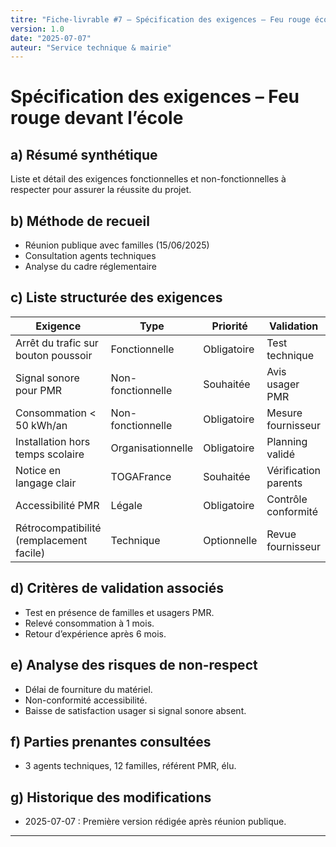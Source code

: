 ```yaml
---
titre: "Fiche-livrable #7 – Spécification des exigences – Feu rouge école"
version: 1.0
date: "2025-07-07"
auteur: "Service technique & mairie"
---
```


# Spécification des exigences – Feu rouge devant l’école

## a) Résumé synthétique

Liste et détail des exigences fonctionnelles et non-fonctionnelles à respecter pour assurer la réussite du projet.

## b) Méthode de recueil

- Réunion publique avec familles (15/06/2025)
- Consultation agents techniques
- Analyse du cadre réglementaire

## c) Liste structurée des exigences

| Exigence                                 | Type              | Priorité    | Validation           |
| ---------------------------------------- | ----------------- | ----------- | -------------------- |
| Arrêt du trafic sur bouton poussoir      | Fonctionnelle     | Obligatoire | Test technique       |
| Signal sonore pour PMR                   | Non-fonctionnelle | Souhaitée   | Avis usager PMR      |
| Consommation < 50 kWh/an                 | Non-fonctionnelle | Obligatoire | Mesure fournisseur   |
| Installation hors temps scolaire         | Organisationnelle | Obligatoire | Planning validé      |
| Notice en langage clair                  | TOGAFrance        | Souhaitée   | Vérification parents |
| Accessibilité PMR                        | Légale            | Obligatoire | Contrôle conformité  |
| Rétrocompatibilité (remplacement facile) | Technique         | Optionnelle | Revue fournisseur    |

## d) Critères de validation associés

- Test en présence de familles et usagers PMR.
- Relevé consommation à 1 mois.
- Retour d’expérience après 6 mois.

## e) Analyse des risques de non-respect

- Délai de fourniture du matériel.
- Non-conformité accessibilité.
- Baisse de satisfaction usager si signal sonore absent.

## f) Parties prenantes consultées

- 3 agents techniques, 12 familles, référent PMR, élu.

## g) Historique des modifications

- 2025-07-07 : Première version rédigée après réunion publique.

---
